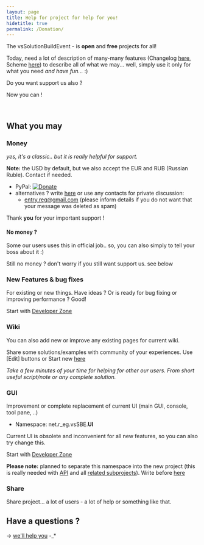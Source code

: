```yaml
---
layout: page
title: Help for project for help for you!
hidetitle: true
permalink: /Donation/
---
```

The vsSolutionBuildEvent - is **open** and **free** projects for all!

Today, need a lot of description of many-many features (Changelog [here]({{site.baseurl}}/Changelist/), Scheme [here]({{site.docp}}/Scheme/)) to describe all of what we may... 
well, simply use it only for what you need *and have fun...* :)

Do you want support us also ?

Now you can !

<br />

## What you may

### Money

*yes, it's a classic.. but it is really helpful for support.* 

**Note:** the USD by default, but we also accept the EUR and RUB (Russian Ruble). Contact if needed.

* PyPal: [![Donate](https://www.paypalobjects.com/en_US/i/btn/btn_donate_SM.gif)](https://www.paypal.com/cgi-bin/webscr?cmd=_donations&business=entry%2ereg%40gmail%2ecom&lc=US&item_name=3F%2dOpenSource%20%5b%20github%2ecom%2f3F&currency_code=USD&bn=PP%2dDonationsBF%3abtn_donate_SM%2egif%3aNonHosted)
* alternatives ? write [here]({{site.issueNew}}) or use any contacts for private discussion:
    * <entry.reg@gmail.com> (please inform details if you do not want that your message was deleted as spam)

Thank **you** for your important support !

#### No money ?

Some our users uses this in official job.. so, you can also simply to tell your boss about it :)

Still no money ? don't worry if you still want support us. see below

### New Features & bug fixes

For existing or new things. Have ideas ? Or is ready for bug fixing or improving performance ? Good!

Start with [Developer Zone]({{site.docp}}/Dev/)

### Wiki

You can also add new or improve any existing pages for current wiki.

Share some solutions/examples with community of your experiences. Use [Edit] buttons or Start new [here]({{site.docp}}/New/)

*Take a few minutes of your time for helping for other our users. From short useful script/note or any complete solution.*

### GUI

Improvement or complete replacement of current UI (main GUI, console, tool pane, ..)

* Namespace: net.r_eg.vsSBE.**UI**

Current UI is obsolete and inconvenient for all new features, so you can also try change this.

Start with [Developer Zone]({{site.docp}}/Dev/)

**Please note:** planned to separate this namespace into the new project (this is really needed with [API]({{site.docp}}/API) and all [related subprojects]({{site.docp}}/Scheme/)). Write before [here]({{site.issueNew}})

### Share

Share project... a lot of users - a lot of help or something like that.

## Have a questions ?

-> [we'll help you]({{site.issueNew}}) -_*

